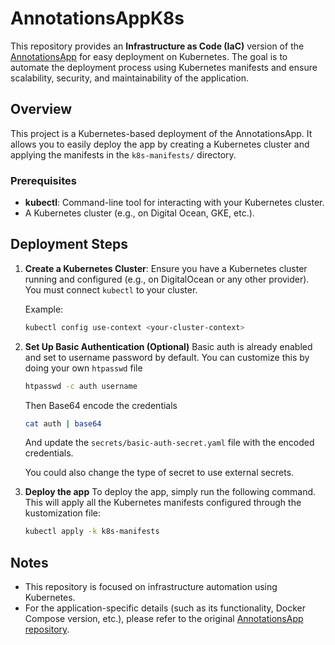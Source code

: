# AnnotationsAppK8s

This repository provides an **Infrastructure as Code (IaC)** version of the [AnnotationsApp](https://github.com/FabioSol/AnnotationsApp) for easy deployment on Kubernetes. The goal is to automate the deployment process using Kubernetes manifests and ensure scalability, security, and maintainability of the application.

## Overview

This project is a Kubernetes-based deployment of the AnnotationsApp. It allows you to easily deploy the app by creating a Kubernetes cluster and applying the manifests in the `k8s-manifests/` directory.

### Prerequisites

- **kubectl**: Command-line tool for interacting with your Kubernetes cluster.
- A Kubernetes cluster (e.g., on Digital Ocean, GKE, etc.).

## Deployment Steps

1. **Create a Kubernetes Cluster**: 
   Ensure you have a Kubernetes cluster running and configured (e.g., on DigitalOcean or any other provider). You must connect `kubectl` to your cluster.

   Example:
   ```bash
   kubectl config use-context <your-cluster-context>
   ```

2. **Set Up Basic Authentication (Optional)**
   Basic auth is already enabled and set to username password by default. You can customize this by doing your own `htpasswd` file
   ```bash
   htpasswd -c auth username
   ```
   Then Base64 encode the credentials
   ```bash
   cat auth | base64
   ```

   And update the `secrets/basic-auth-secret.yaml` file with the encoded credentials.

   You could also change the type of secret to use external secrets.

3. **Deploy the app**
   To deploy the app, simply run the following command. This will apply all the Kubernetes manifests configured through the kustomization file:
   ```bash
   kubectl apply -k k8s-manifests
   ```

## **Notes**
   -  This repository is focused on infrastructure automation using Kubernetes.
   -  For the application-specific details (such as its functionality, Docker Compose version, etc.), please refer to the original [AnnotationsApp repository](https://github.com/FabioSol/AnnotationsApp).
   
   
   
